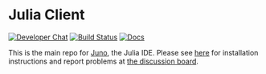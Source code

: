 # Julia Client

[![Developer Chat](https://badges.gitter.im/Join%20Chat.svg)](https://gitter.im/JunoLab/Juno) [![Build Status](https://travis-ci.org/JunoLab/atom-julia-client.svg?branch=master)](https://travis-ci.org/JunoLab/atom-julia-client) [![Docs](https://img.shields.io/badge/docs-latest-blue.svg)](https://JunoLab.github.io/JunoDocs.jl/latest)

This is the main repo for [Juno](http://junolab.org), the Julia IDE. Please see [here](http://docs.junolab.org/latest/man/installation) for installation instructions and report problems at [the discussion board](http://discourse.julialang.org/).
